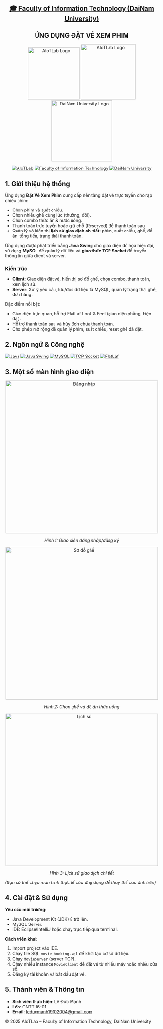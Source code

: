 <h2 align="center">
    <a href="https://dainam.edu.vn/vi/khoa-cong-nghe-thong-tin">
    🎓 Faculty of Information Technology (DaiNam University)
    </a>
</h2>
<h2 align="center">
     ỨNG DỤNG ĐẶT VÉ XEM PHIM
</h2>
<div align="center">
    <p align="center">
        <img alt="AIoTLab Logo" width="170" src="https://github.com/user-attachments/assets/711a2cd8-7eb4-4dae-9d90-12c0a0a208a2" />
        <img alt="AIoTLab Logo" width="180" src="https://github.com/user-attachments/assets/dc2ef2b8-9a70-4cfa-9b4b-f6c2f25f1660" />
        <img alt="DaiNam University Logo" width="200" src="https://github.com/user-attachments/assets/77fe0fd1-2e55-4032-be3c-b1a705a1b574" />
    </p>

[![AIoTLab](https://img.shields.io/badge/AIoTLab-green?style=for-the-badge)](https://www.facebook.com/DNUAIoTLab)
[![Faculty of Information Technology](https://img.shields.io/badge/Faculty%20of%20Information%20Technology-blue?style=for-the-badge)](https://dainam.edu.vn/vi/khoa-cong-nghe-thong-tin)
[![DaiNam University](https://img.shields.io/badge/DaiNam%20University-orange?style=for-the-badge)](https://dainam.edu.vn)
</div>

## 1. Giới thiệu hệ thống
Ứng dụng **Đặt Vé Xem Phim** cung cấp nền tảng đặt vé trực tuyến cho rạp chiếu phim:
- Chọn phim và suất chiếu.
- Chọn nhiều ghế cùng lúc (thường, đôi).
- Chọn combo thức ăn & nước uống.
- Thanh toán trực tuyến hoặc giữ chỗ (Reserved) để thanh toán sau.
- Quản lý và hiển thị **lịch sử giao dịch chi tiết**: phim, suất chiếu, ghế, đồ ăn, tổng tiền, trạng thái thanh toán.

Ứng dụng được phát triển bằng **Java Swing** cho giao diện đồ họa hiện đại, sử dụng **MySQL** để quản lý dữ liệu và **giao thức TCP Socket** để truyền thông tin giữa client và server.

### Kiến trúc
- **Client**: Giao diện đặt vé, hiển thị sơ đồ ghế, chọn combo, thanh toán, xem lịch sử.
- **Server**: Xử lý yêu cầu, lưu/đọc dữ liệu từ MySQL, quản lý trạng thái ghế, đơn hàng.

Đặc điểm nổi bật:
- Giao diện trực quan, hỗ trợ FlatLaf Look & Feel (giao diện phẳng, hiện đại).
- Hỗ trợ thanh toán sau và hủy đơn chưa thanh toán.
- Cho phép mở rộng để quản lý phim, suất chiếu, reset ghế đã đặt.

## 2. Ngôn ngữ & Công nghệ
[![Java](https://img.shields.io/badge/Java-007396?style=for-the-badge&logo=java&logoColor=white)](https://www.java.com/)
[![Java Swing](https://img.shields.io/badge/Java%20Swing-007396?style=for-the-badge&logo=java&logoColor=white)](https://docs.oracle.com/javase/tutorial/uiswing/)
[![MySQL](https://img.shields.io/badge/MySQL-4479A1?style=for-the-badge&logo=mysql&logoColor=white)](https://www.mysql.com/)
[![TCP Socket](https://img.shields.io/badge/TCP%20Socket-007396?style=for-the-badge&logo=socketdotio&logoColor=white)](https://docs.oracle.com/javase/tutorial/networking/sockets/)
[![FlatLaf](https://img.shields.io/badge/FlatLaf-3.6.1-green?style=for-the-badge)](https://www.formdev.com/flatlaf/)

## 3. Một số màn hình giao diện
<p align="center">
   <img src="images/login.png" alt="Đăng nhập" width="500"/>
</p>
<p align="center">
   <em>Hình 1: Giao diện đăng nhập/đăng ký</em>
</p>

<p align="center">
   <img src="images/seatmap.png" alt="Sơ đồ ghế" width="500"/>
</p>
<p align="center">
   <em>Hình 2: Chọn ghế và đồ ăn thức uống</em>
</p>

<p align="center">
   <img src="images/history.png" alt="Lịch sử" width="500"/>
</p>
<p align="center">
   <em>Hình 3: Lịch sử giao dịch chi tiết</em>
</p>

*(Bạn có thể chụp màn hình thực tế của ứng dụng để thay thế các ảnh trên)*

## 4. Cài đặt & Sử dụng
**Yêu cầu môi trường:**
- Java Development Kit (JDK) 8 trở lên.
- MySQL Server.
- IDE: Eclipse/IntelliJ hoặc chạy trực tiếp qua terminal.

**Cách triển khai:**
1. Import project vào IDE.
2. Chạy file SQL `movie_booking.sql` để khởi tạo cơ sở dữ liệu.
3. Chạy `MovieServer` (server TCP).
4. Chạy nhiều instance `MovieClient` để đặt vé từ nhiều máy hoặc nhiều cửa sổ.
5. Đăng ký tài khoản và bắt đầu đặt vé.

## 5. Thành viên & Thông tin
- **Sinh viên thực hiện**: Lê Đức Mạnh
- **Lớp**: CNTT 16-01
- **Email**: leducmanh19102004@gmail.com

© 2025 AIoTLab – Faculty of Information Technology, DaiNam University
